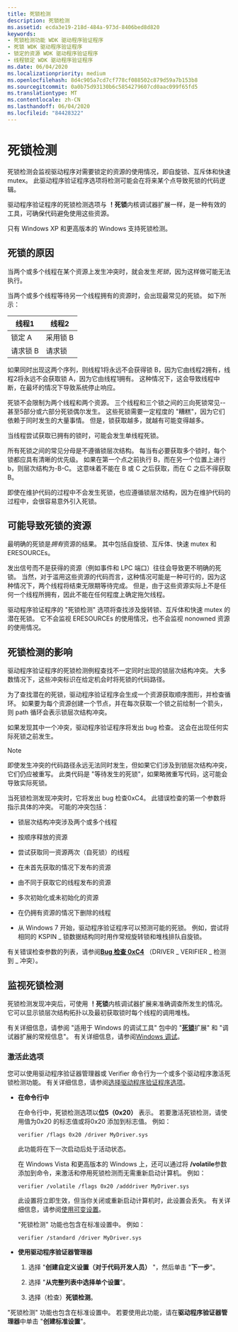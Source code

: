 ```yaml
---
title: 死锁检测
description: 死锁检测
ms.assetid: ecda3e19-218d-484a-973d-8406bed8d820
keywords:
- 死锁检测功能 WDK 驱动程序验证程序
- 死锁 WDK 驱动程序验证程序
- 锁定的资源 WDK 驱动程序验证程序
- 线程锁定 WDK 驱动程序验证程序
ms.date: 06/04/2020
ms.localizationpriority: medium
ms.openlocfilehash: 8d4c905a7cd7cf778cf088502c879d59a7b153b8
ms.sourcegitcommit: 0a0b75d93130b6c5854279607cd0aac099f65fd5
ms.translationtype: MT
ms.contentlocale: zh-CN
ms.lasthandoff: 06/04/2020
ms.locfileid: "84428322"
---
```

# <a name="deadlock-detection"></a>死锁检测

死锁检测会监视驱动程序对需要锁定的资源的使用情况，即自旋锁、互斥体和快速 mutex。 此驱动程序验证程序选项将检测可能会在将来某个点导致死锁的代码逻辑。

驱动程序验证程序的死锁检测选项与 **！死锁**内核调试器扩展一样，是一种有效的工具，可确保代码避免使用这些资源。

只有 Windows XP 和更高版本的 Windows 支持死锁检测。

## <a name="causes-of-deadlocks"></a>死锁的原因

当两个或多个线程在某个资源上发生冲突时，就会发生*死锁*，因为这样做可能无法执行。

当两个或多个线程等待另一个线程拥有的资源时，会出现最常见的死锁。 如下所示：

| 线程1 | 线程2 |
| --- | --- |
| 锁定 A | 采用锁 B |
| 请求锁 B | 请求锁 |

如果同时出现这两个序列，则线程1将永远不会获得锁 B，因为它由线程2拥有，线程2将永远不会获取锁 A，因为它由线程1拥有。 这种情况下，这会导致线程中断，在最坏的情况下导致系统停止响应。

死锁不会限制为两个线程和两个资源。 三个线程和三个锁之间的三向死锁常见--甚至5部分或六部分死锁偶尔发生。 这些死锁需要一定程度的 "糟糕"，因为它们依赖于同时发生的大量事情。 但是，锁获取越多，就越有可能变得越多。

当线程尝试获取已拥有的锁时，可能会发生单线程死锁。

所有死锁之间的常见分母是不遵循锁层次结构。 每当有必要获取多个锁时，每个锁都应具有清晰的优先级。 如果在第一个点之前执行 B，而在另一个位置上进行 b，则层次结构为-B-C。 这意味着不能在 B 或 C 之后获取，而在 C 之后不得获取 B。

即使在维护代码的过程中不会发生死锁，也应遵循锁层次结构，因为在维护代码的过程中，会很容易意外引入死锁。

## <a name="resources-that-can-cause-deadlocks"></a>可能导致死锁的资源

最明确的死锁是*拥有*资源的结果。 其中包括自旋锁、互斥体、快速 mutex 和 ERESOURCEs。

发出信号而不是获得的资源（例如事件和 LPC 端口）往往会导致更不明确的死锁。 当然，对于滥用这些资源的代码而言，这种情况可能是一种可行的，因为这种情况下，两个线程将结束无限期等待完成。 但是，由于这些资源实际上不是任何一个线程所拥有，因此不能在任何程度上确定拖欠线程。

驱动程序验证程序的 "死锁检测" 选项将查找涉及旋转锁、互斥体和快速 mutex 的潜在死锁。 它不会监视 ERESOURCEs 的使用情况，也不会监视 nonowned 资源的使用情况。

## <a name="effects-of-deadlock-detection"></a>死锁检测的影响

驱动程序验证程序的死锁检测例程查找不一定同时出现的锁层次结构冲突。 大多数情况下，这些冲突标识在给定机会时将死锁的代码路径。

为了查找潜在的死锁，驱动程序验证程序会生成一个资源获取顺序图形，并检查循环。 如果要为每个资源创建一个节点，并在每次获取一个锁之前绘制一个箭头，则 path 循环会表示锁层次结构冲突。

如果发现其中一个冲突，驱动程序验证程序将发出 bug 检查。 这会在出现任何实际死锁之前发生。

> [!NOTE]
> 即使发生冲突的代码路径永远无法同时发生，但如果它们涉及到锁层次结构冲突，它们仍应被重写。 此类代码是 "等待发生的死锁"，如果略微重写代码，这可能会导致实际死锁。

当死锁检测发现冲突时，它将发出 bug 检查0xC4。 此错误检查的第一个参数将指示具体的冲突。 可能的冲突包括：

- 锁层次结构冲突涉及两个或多个线程

- 按顺序释放的资源

- 尝试获取同一资源两次（自死锁）的线程

- 在未首先获取的情况下发布的资源

- 由不同于获取它的线程发布的资源

- 多次初始化或未初始化的资源

- 在仍拥有资源的情况下删除的线程

- 从 Windows 7 开始，驱动程序验证程序可以预测可能的死锁。 例如，尝试将相同的 KSPIN \_ 锁数据结构同时用作常规旋转锁和堆栈排队自旋锁。

有关错误检查参数的列表，请参阅[**Bug 检查 0xC4**](https://docs.microsoft.com/windows-hardware/drivers/debugger/bug-check-0xc4--driver-verifier-detected-violation) （DRIVER \_ VERIFIER \_ 检测到 \_ 冲突）。

## <a name="monitoring-deadlock-detection"></a>监视死锁检测

死锁检测发现冲突后，可使用 **！死锁**内核调试器扩展来准确调查所发生的情况。 它可以显示锁层次结构拓扑以及最初获取锁时每个线程的调用堆栈。

有关详细信息，请参阅 "适用于 Windows 的调试工具" 包中的 "[**死锁**](https://docs.microsoft.com/windows-hardware/drivers/debugger/-deadlock)扩展" 和 "调试器扩展的常规信息"。 有关详细信息，请参阅[Windows 调试](https://docs.microsoft.com/windows-hardware/drivers/debugger/index)。

### <a name="activating-this-option"></a>激活此选项

您可以使用驱动程序验证器管理器或 Verifier 命令行为一个或多个驱动程序激活死锁检测功能。 有关详细信息，请参阅[选择驱动程序验证程序选项](selecting-driver-verifier-options.md)。

- **在命令行中**

    在命令行中，死锁检测选项以**位5（0x20）** 表示。 若要激活死锁检测，请使用值为0x20 的标志值或将0x20 添加到标志值。 例如：

    ```console
    verifier /flags 0x20 /driver MyDriver.sys
    ```

    此功能将在下一次启动后处于活动状态。

    在 Windows Vista 和更高版本的 Windows 上，还可以通过将 **/volatile**参数添加到命令，来激活和停用死锁检测而无需重新启动计算机。 例如：

    ```console
    verifier /volatile /flags 0x20 /adddriver MyDriver.sys
    ```

    此设置将立即生效，但当你关闭或重新启动计算机时，此设置会丢失。 有关详细信息，请参阅[使用可变设置](using-volatile-settings.md)。

    "死锁检测" 功能也包含在标准设置中。 例如：

    ```console
    verifier /standard /driver MyDriver.sys
    ```

- **使用驱动程序验证器管理器**

    1. 选择 "**创建自定义设置（对于代码开发人员）** "，然后单击 "**下一步**"。

    1. 选择 "**从完整列表中选择单个设置**"。

    1. 选择（检查）**死锁检测**。

"死锁检测" 功能也包含在标准设置中。 若要使用此功能，请在**驱动程序验证器管理器**中单击 "**创建标准设置**"。
